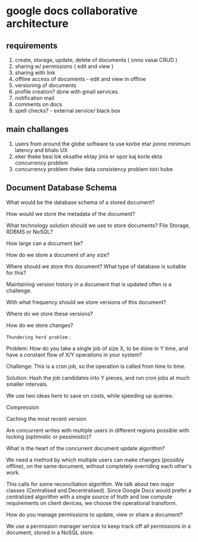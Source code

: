 # google docs collaborative architecture

## requirements

1. create, storage, update, delete of documents ( onno vasai CRUD )
2. sharing w/ permissions ( edit and view )
3. sharing with link
4. offline access of documents - edit and view in offline
5. versioning of documents
6. profile creation? done with gmail services.
7. notification mail
8. comments on docs
9. spell checks? - external service/ black box

## main challanges

1. users from around the globe software ta use korbe etar jonno minimum latency and bhalo UX
2. eker theke besi lok eksathe ektay jinis er opor kaj korle ekta concurrency problem
3. concurrency problem theke data consistency problem toiri hobe

## Document Database Schema

What would be the database schema of a stored document?

How would we store the metadata of the document?

What technology solution should we use to store documents? File Storage, RDBMS or NoSQL?

How large can a document be?

How do we store a document of any size?

Where should we store this document? What type of database is suitable for this?

Maintaining version history in a document that is updated often is a challenge.

With what frequency should we store versions of this document?

Where do we store these versions?

How do we store changes?

 `Thundering herd problem` :

Problem: How do you take a single job of size X, to be done in Y time, and have a constant flow of X/Y operations in your system?

Challenge: This is a cron job, so the operation is called from time to time.

Solution: Hash the job candidates into Y pieces, and run cron jobs at much smaller intervals.

We use two ideas here to save on costs, while speeding up queries:

Compression

Caching the most recent version

Are concurrent writes with multiple users in different regions possible with locking (optimistic or pessimistic)?

What is the heart of the concurrent document update algorithm?

We need a method by which multiple users can make changes (possibly offline), on the same document, without completely overriding each other's work.

This calls for some reconciliation algorithm. We talk about two major classes (Centralised and Decentralised). Since Google Docs would prefer a centralized algorithm with a single source of truth and low compute requirements on client devices, we choose the operational transform.

How do you manage permissions to update, view or share a document?

We use a permission manager service to keep track off all permissions in a document, stored in a NoSQL store.
